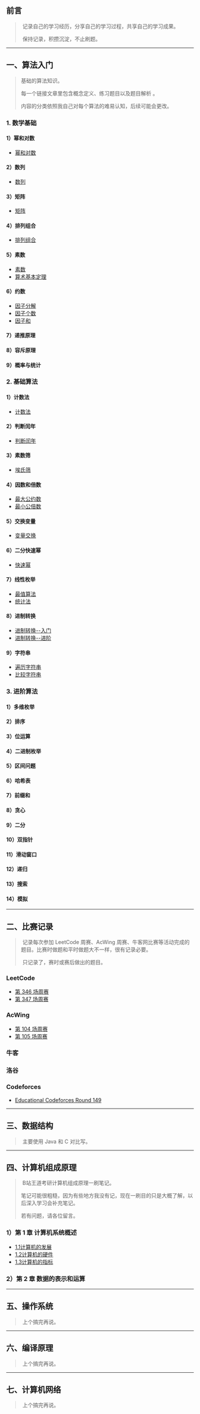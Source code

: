 ## 前言

> ​    记录自己的学习经历，分享自己的学习过程，共享自己的学习成果。
>
> ​    保持记录，积攒沉淀，不止刷题。
>



------

## 一、算法入门

> 基础的算法知识。    
>
> 每一个链接文章里包含概念定义、练习题目以及题目解析 。   
>
> 内容的分类依照我自己对每个算法的难易认知，后续可能会更改。

### 1. 数学基础

#### 1）幂和对数

- [幂和对数](Notes/2023-05-31-01-幂和对数.md)

#### 2）数列

- [数列](Notes/2023-05-31-02_数列.md)

#### 3）矩阵

- [矩阵](Notes/2023-05-31-03_矩阵.md)

#### 4）排列组合

- [排列组合](Notes/2023-05-31-04_组合数.md)

#### 5）素数

- [素数](Notes/2023-05-31-07_素数判定.md)
- [算术基本定理](Notes/2023-05-31-09_算术基本定理.md)

#### 6）约数

- [因子分解](Notes/2023-05-31-10_因子分解和枚举.md)
- [因子个数](Notes/2023-05-31-11_因子个数.md) 
- [因子和](Notes/2023-05-31-12_因子和.md)

#### 7）递推原理

#### 8）容斥原理

#### 9）概率与统计



### 2. 基础算法

#### 1）计数法

- [计数法](Notes/2023-05-31-05_计数法.md)

#### 2）判断闰年

- [判断闰年](Notes/2023-05-31-06_日期算法.md)

#### 3）素数筛

- [埃氏筛](Notes/2023-05-31-08_素数筛选.md)

#### 4）因数和倍数

- [最大公约数](Notes/2023-05-31-13_最大公约数.md)
- [最小公倍数](Notes/2023-05-31-14_最小公倍数.md)

#### 5）交换变量

- [变量交换](Notes/2023-05-31-16_交换变量.md)

#### 6）二分快速幂

- [快速幂](Notes/2023-05-31-15_快速幂.md) 

#### 7）线性枚举

- [最值算法](Notes/2023-05-31-17_最值.md)
- [统计法](Notes/2023-05-31-18_统计法（入门）.md)

#### 8）进制转换

- [进制转换--入门](Notes/2023-05-31-19_进制转换（入门）.md)
- [进制转换--进阶](Notes/2023-05-31-20_进制转换（进阶）.md)

#### 9）字符串

+ [遍历字符串](Notes/2023-05-31-21_字符串遍历.md)
+ [比较字符串](Notes/2023-05-31-22_字符串比较.md)

### 3. 进阶算法

#### 1）多维枚举

#### 2）排序

#### 3）位运算

#### 4）二进制枚举

#### 5）区间问题

#### 6）哈希表

#### 7）前缀和

#### 8）贪心

#### 9）二分

#### 10）双指针

#### 11）滑动窗口

#### 12）递归

#### 13）搜索

#### 14）模拟

---

## 二、比赛记录

> ​    记录每次参加 LeetCode 周赛、AcWing 周赛、牛客网比赛等活动完成的题目。比赛时做题和平时做题大不一样，很有记录必要。
>
> ​    只记录了，赛时或赛后做出的题目。

### LeetCode

- [第 346 场周赛](https://articles.zsxq.com/id_e5wz1fbzk2wi.html) 
- [第 347 场周赛](https://articles.zsxq.com/id_ad2kla1mmj4k.html)



### AcWing

- [第 104 场周赛](https://articles.zsxq.com/id_es0qitcrdqxi.html)
- [第 105 场周赛](https://articles.zsxq.com/id_fzmcggwuziub.html)



### 牛客



### 洛谷



### Codeforces

- [Educational Codeforces Round 149](https://articles.zsxq.com/id_xklrj5s6ssn0.html)

---

## 三、数据结构

> ​    主要使用 Java 和 C 对比写。





------

## 四、计算机组成原理

> ​    B站王道考研计算机组成原理一刷笔记。
>
> ​    笔记可能很粗糙，因为有些地方我没有记，现在一刷目的只是大概了解，以后深入学习会补充笔记。
>
>    若有问题，请各位留言。

### 1）第 1 章 计算机系统概述

- [1.1计算机的发展](https://articles.zsxq.com/id_c72z5a5vxczb.html)
- [1.2计算机的硬件](https://articles.zsxq.com/id_gzm6pmgdovel.html)
- [1.3计算机的指标](https://articles.zsxq.com/id_1hbvd0pmbiw8.html)

### 2）第 2 章 数据的表示和运算



---

## 五、操作系统

> ​    上个搞完再说。





------

## 六、编译原理

> ​    上个搞完再说。



---

## 七、计算机网络

> ​    上个搞完再说。
